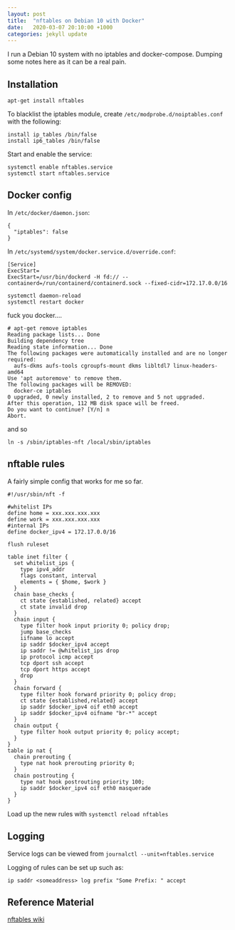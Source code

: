 ```yaml
---
layout: post
title:  "nftables on Debian 10 with Docker"
date:   2020-03-07 20:10:00 +1000
categories: jekyll update
---
```


I run a Debian 10 system with no iptables and docker-compose. Dumping some notes here as it can be a real pain.

Installation
---

```
apt-get install nftables
```

To blacklist the iptables module, create `/etc/modprobe.d/noiptables.conf` with the following:

```
install ip_tables /bin/false
install ip6_tables /bin/false
```

Start and enable the service:

```
systemctl enable nftables.service
systemctl start nftables.service
```


Docker config
---

In `/etc/docker/daemon.json`:

```
{
  "iptables": false
}
```

In `/etc/systemd/system/docker.service.d/override.conf`:

```
[Service]
ExecStart=
ExecStart=/usr/bin/dockerd -H fd:// --containerd=/run/containerd/containerd.sock --fixed-cidr=172.17.0.0/16
```

```
systemctl daemon-reload
systemctl restart docker
```

fuck you docker....

```
# apt-get remove iptables
Reading package lists... Done
Building dependency tree       
Reading state information... Done
The following packages were automatically installed and are no longer required:
  aufs-dkms aufs-tools cgroupfs-mount dkms libltdl7 linux-headers-amd64
Use 'apt autoremove' to remove them.
The following packages will be REMOVED:
  docker-ce iptables
0 upgraded, 0 newly installed, 2 to remove and 5 not upgraded.
After this operation, 112 MB disk space will be freed.
Do you want to continue? [Y/n] n
Abort.
```

and so

```
ln -s /sbin/iptables-nft /local/sbin/iptables
```


nftable rules
---

A fairly simple config that works for me so far.

```
#!/usr/sbin/nft -f

#whitelist IPs
define home = xxx.xxx.xxx.xxx
define work = xxx.xxx.xxx.xxx
#internal IPs
define docker_ipv4 = 172.17.0.0/16

flush ruleset

table inet filter {
  set whitelist_ips {
    type ipv4_addr
    flags constant, interval
    elements = { $home, $work }
  }
  chain base_checks {
    ct state {established, related} accept
    ct state invalid drop
  }
  chain input {
    type filter hook input priority 0; policy drop;
    jump base_checks
    iifname lo accept
    ip saddr $docker_ipv4 accept
    ip saddr != @whitelist_ips drop
    ip protocol icmp accept
    tcp dport ssh accept
    tcp dport https accept
    drop
  }
  chain forward {
    type filter hook forward priority 0; policy drop;
    ct state {established,related} accept
    ip saddr $docker_ipv4 oif eth0 accept
    ip saddr $docker_ipv4 oifname "br-*" accept
  }
  chain output {
    type filter hook output priority 0; policy accept;
  }
}
table ip nat {
  chain prerouting {
    type nat hook prerouting priority 0;
  }
  chain postrouting {
    type nat hook postrouting priority 100;
    ip saddr $docker_ipv4 oif eth0 masquerade
  }
}
```

Load up the new rules with `systemctl reload nftables`


Logging
---

Service logs can be viewed from `journalctl --unit=nftables.service`

Logging of rules can be set up such as:

```
ip saddr <someaddress> log prefix "Some Prefix: " accept
```


Reference Material
---

[nftables wiki](https://wiki.nftables.org/wiki-nftables/index.php/Main_Page)
